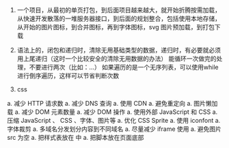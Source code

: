 1. 一个项目，从最初的单页打包，到后面项目越来越大，就开始折腾按需加载，
  从快速开发散落的一堆服务器接口，到后面的规划整合，包括使用本地存储，
  从开始的图片图标，到合并图标，再到字体图标，svg
  图片预加载，到打包下载
2. 语法上的，闭包和递归时，清除无用基础类型的数据，递归时，有必要就必须用上尾递归（这时一个比较安全的清除无用数据的办法）
  能循环一次做完的处理，不要进行两次（比如：...）
  如果遍历的是一个无序列表，可以使用while进行倒序遍历，这样可以节省判断次数

3. css

  a. 减少 HTTP 请求数
  a. 减少 DNS 查询
  a. 使用 CDN
  a. 避免重定向
  a. 图片懒加载
  a. 减少 DOM 元素数量
  a. 减少 DOM 操作
  a. 使用外部 JavaScript 和 CSS
  a. 压缩 JavaScript 、 CSS 、字体、图片等
  a. 优化 CSS Sprite
  a. 使用 iconfont
  a. 字体裁剪
  a. 多域名分发划分内容到不同域名
  a. 尽量减少 iframe 使用
  a. 避免图片 src 为空
  a. 把样式表放在 中
  a. 把脚本放在页面底部